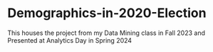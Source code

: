 # Demographics-in-2020-Election
This houses the project from my Data Mining class in Fall 2023 and Presented at Analytics Day in Spring 2024 
